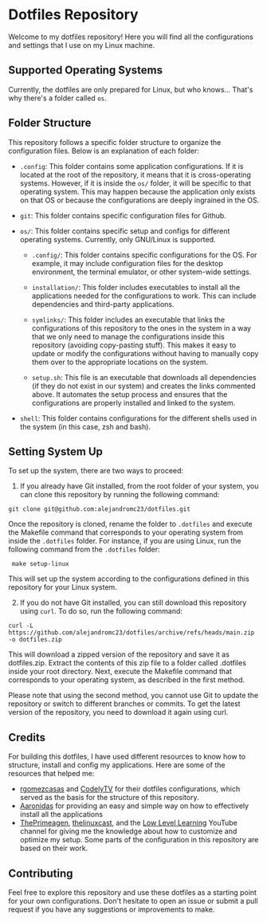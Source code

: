 # Dotfiles Repository

Welcome to my dotfiles repository! Here you will find all the configurations and settings that I use on my Linux machine.

## Supported Operating Systems

Currently, the dotfiles are only prepared for Linux, but who knows... That's why there's a folder called `os`. 

## Folder Structure

This repository follows a specific folder structure to organize the configuration files. Below is an explanation of each folder:

- `.config`: This folder contains some application configurations. If it is located at the root of the repository, it means that it is cross-operating systems. However, if it is inside the `os/` folder, it will be specific to that operating system. This may happen because the application only exists on that OS or because the configurations are deeply ingrained in the OS.

- `git`: This folder contains specific configuration files for Github.

- `os/`: This folder contains specific setup and configs for different operating systems. Currently, only GNU/Linux is supported.

  - `.config/`: This folder contains specific configurations for the OS. For example, it may include configuration files for the desktop environment, the terminal emulator, or other system-wide settings.

  - `installation/`: This folder includes executables to install all the applications needed for the configurations to work. This can include dependencies and third-party applications.

  - `symlinks/`: This folder includes an executable that links the configurations of this repository to the ones in the system in a way that we only need to manage the configurations inside this repository (avoiding copy-pasting stuff). This makes it easy to update or modify the configurations without having to manually copy them over to the appropriate locations on the system.

  - `setup.sh`: This file is an executable that downloads all dependencies (if they do not exist in our system) and creates the links commented above. It automates the setup process and ensures that the configurations are properly installed and linked to the system.

- `shell`: This folder contains configurations for the different shells used in the system (in this case, zsh and bash).

## Setting System Up

To set up the system, there are two ways to proceed:

1. If you already have Git installed, from the root folder of your system, you can clone this repository by running the following command:

```
git clone git@github.com:alejandromc23/dotfiles.git
```

Once the repository is cloned, rename the folder to `.dotfiles` and execute the Makefile command that corresponds to your operating system from inside the `.dotfiles` folder. For instance, if you are using Linux, run the following command from the `.dotfiles` folder:

```
 make setup-linux
```

This will set up the system according to the configurations defined in this repository for your Linux system.

2. If you do not have Git installed, you can still download this repository using `curl`. To do so, run the following command:

```
curl -L https://github.com/alejandromc23/dotfiles/archive/refs/heads/main.zip -o dotfiles.zip
```

This will download a zipped version of the repository and save it as dotfiles.zip. Extract the contents of this zip file to a folder called .dotfiles inside your root directory. Next, execute the Makefile command that corresponds to your operating system, as described in the first method.

Please note that using the second method, you cannot use Git to update the repository or switch to different branches or commits. To get the latest version of the repository, you need to download it again using curl.

## Credits

For building this dotfiles, I have used different resources to know how to structure, install and config my applications. Here are some of the resources that helped me:

- [rgomezcasas](https://github.com/rgomezcasas/dotfiles) and [CodelyTV](https://github.com/CodelyTV/dotfiles) for their dotfiles configurations, which served as the basis for the structure of this repository. 
- [Aaronidas](https://github.com/Aaronidas/my-workstation) for providing an easy and simple way on how to effectively install all the applications
- [ThePrimeagen](https://github.com/ThePrimeagen/.dotfiles), [thelinuxcast](https://gitlab.com/thelinuxcast/my-dots/-/tree/master), and the [Low Level Learning](https://www.youtube.com/c/LowLevelLearning) YouTube channel for giving me the knowledge about how to customize and optimize my setup. Some parts of the configuration in this repository are based on their work.

## Contributing

Feel free to explore this repository and use these dotfiles as a starting point for your own configurations. Don't hesitate to open an issue or submit a pull request if you have any suggestions or improvements to make.
